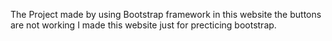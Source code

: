 The Project made by using Bootstrap framework in this website the buttons are not working I made this website just for precticing bootstrap.
